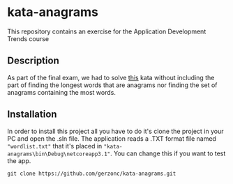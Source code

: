 # kata-anagrams
This repository contains an exercise for the Application Development Trends course

## Description

As part of the final exam, we had to solve [this](http://codekata.com/kata/kata06-anagrams/) kata without including the part of finding the longest words that are anagrams nor finding the set of anagrams containing the most words.

## Installation

In order to install this project all you have to do it's clone the project in your PC and open the .sln file. The application reads a .TXT format file named ```"wordlist.txt"``` that it's placed in ``` "kata-anagrams\bin\Debug\netcoreapp3.1" ```. You can change this if you want to test the app.

```git clone https://github.com/gerzonc/kata-anagrams.git```
